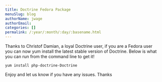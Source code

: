 ```yaml
---
title: Doctrine Fedora Package
menuSlug: blog
authorName: jwage 
authorEmail: 
categories: []
permalink: /:year/:month/:day/:basename.html
---
```

Thanks to Christof Damian, a loyal Doctrine user, if you are a Fedora
user you can now yum install the latest stable version of Doctrine.
Below is what you can run from the command line to get it!

    yum install php-doctrine-Doctrine

Enjoy and let us know if you have any issues. Thanks

